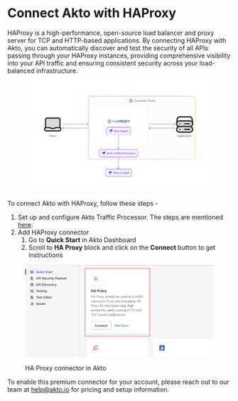 # Connect Akto with HAProxy

HAProxy is a high-performance, open-source load balancer and proxy server for TCP and HTTP-based applications. By connecting HAProxy with Akto, you can automatically discover and test the security of all APIs passing through your HAProxy instances, providing comprehensive visibility into your API traffic and ensuring consistent security across your load-balanced infrastructure.

<figure><img src="../../.gitbook/assets/image (5) (1).png" alt=""><figcaption></figcaption></figure>

To connect Akto with HAProxy, follow these steps -&#x20;

1. Set up and configure Akto Traffic Processor. The steps are mentioned [here](https://docs.akto.io/getting-started/traffic-processor/hybrid-saas).
2. Add HAProxy connector
   1. Go to **Quick Start** in Akto Dashboard
   2. Scroll to **HA Proxy** block and click on the **Connect** button to get instructions

<figure><img src="../../.gitbook/assets/image (7) (1) (1) (1) (1).png" alt=""><figcaption><p>HA Proxy connector in Akto</p></figcaption></figure>

To enable this premium connector for your account, please reach out to our team at [help@akto.io](mailto:help@akto.io) for pricing and setup information.
